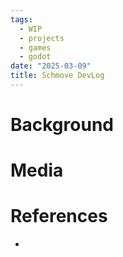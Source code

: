 ```yaml
---
tags:
  - WIP
  - projects
  - games
  - godot
date: "2025-03-09"
title: Schmove DevLog
---
```


# Background

# Media

# References

- 

